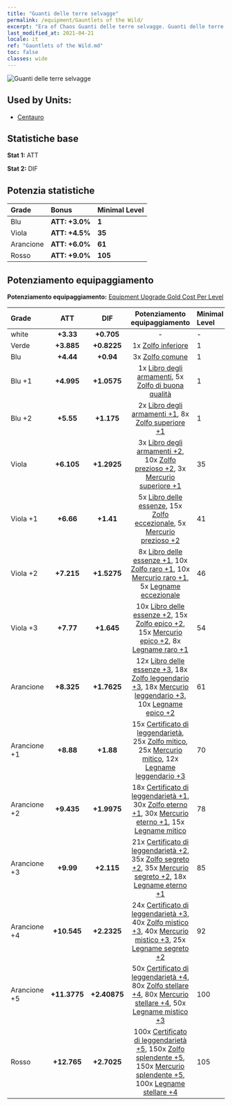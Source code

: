 ```yaml
---
title: "Guanti delle terre selvagge"
permalink: /equipment/Gauntlets of the Wild/
excerpt: "Era of Chaos Guanti delle terre selvagge. Guanti delle terre selvagge"
last_modified_at: 2021-04-21
locale: it
ref: "Gauntlets of the Wild.md"
toc: false
classes: wide
---
```


  ![Guanti delle terre selvagge](/images/e/e_2013.png)

## Used by Units:

* [Centauro](/it/units/Centaur/) 


## Statistiche base
 **Stat 1:** ATT

 **Stat 2:** DIF

## Potenzia statistiche

  |     Grade    |   Bonus | Minimal Level | 
  |:-------------|:--------|:--------------| 
  | Blu | **ATT: +3.0%** | **1** | 
  | Viola | **ATT: +4.5%** | **35** | 
  | Arancione | **ATT: +6.0%** | **61** | 
  | Rosso | **ATT: +9.0%** | **105** | 


## Potenziamento equipaggiamento
 **Potenziamento equipaggiamento:** [Equipment Upgrade Gold Cost Per Level](/equipment/EquipmentUpgradeCostPerLevel/) 

  |          Grade      | ATT | DIF | Potenziamento equipaggiamento | Minimal Level |
  |:--------------------|:---------:|:---------:|:----------------:|:--------------|
  | white | **+3.33** | **+0.705** | - | - |
  | Verde | **+3.885** | **+0.8225** | 1x [Zolfo inferiore](/it/Items/mat_3/) | 1 |
  | Blu | **+4.44** | **+0.94** | 3x [Zolfo comune](/it/Items/mat_9/) | 1 |
  | Blu +1 | **+4.995** | **+1.0575** | 1x [Libro degli armamenti](/it/Items/mat_18/), 5x [Zolfo di buona qualità](/it/Items/mat_15/) | 1 |
  | Blu +2 | **+5.55** | **+1.175** | 2x [Libro degli armamenti +1](/it/Items/mat_25/), 8x [Zolfo superiore +1](/it/Items/mat_22/) | 1 |
  | Viola | **+6.105** | **+1.2925** | 3x [Libro degli armamenti +2](/it/Items/mat_32/), 10x [Zolfo prezioso +2](/it/Items/mat_29/), 3x [Mercurio superiore +1](/it/Items/mat_21/) | 35 |
  | Viola +1 | **+6.66** | **+1.41** | 5x [Libro delle essenze](/it/Items/mat_39/), 15x [Zolfo eccezionale](/it/Items/mat_36/), 5x [Mercurio prezioso +2](/it/Items/mat_28/) | 41 |
  | Viola +2 | **+7.215** | **+1.5275** | 8x [Libro delle essenze +1](/it/Items/mat_46/), 10x [Zolfo raro +1](/it/Items/mat_43/), 10x [Mercurio raro +1](/it/Items/mat_42/), 5x [Legname eccezionale](/it/Items/mat_34/) | 46 |
  | Viola +3 | **+7.77** | **+1.645** | 10x [Libro delle essenze +2](/it/Items/mat_53/), 15x [Zolfo epico +2](/it/Items/mat_50/), 15x [Mercurio epico +2](/it/Items/mat_49/), 8x [Legname raro +1](/it/Items/mat_41/) | 54 |
  | Arancione | **+8.325** | **+1.7625** | 12x [Libro delle essenze +3](/it/Items/mat_60/), 18x [Zolfo leggendario +3](/it/Items/mat_57/), 18x [Mercurio leggendario +3](/it/Items/mat_56/), 10x [Legname epico +2](/it/Items/mat_48/) | 61 |
  | Arancione +1 | **+8.88** | **+1.88** | 15x [Certificato di leggendarietà](/it/Items/mat_67/), 25x [Zolfo mitico](/it/Items/mat_64/), 25x [Mercurio mitico](/it/Items/mat_63/), 12x [Legname leggendario +3](/it/Items/mat_55/) | 70 |
  | Arancione +2 | **+9.435** | **+1.9975** | 18x [Certificato di leggendarietà +1](/it/Items/mat_74/), 30x [Zolfo eterno +1](/it/Items/mat_71/), 30x [Mercurio eterno +1](/it/Items/mat_70/), 15x [Legname mitico](/it/Items/mat_62/) | 78 |
  | Arancione +3 | **+9.99** | **+2.115** | 21x [Certificato di leggendarietà +2](/it/Items/mat_81/), 35x [Zolfo segreto +2](/it/Items/mat_78/), 35x [Mercurio segreto +2](/it/Items/mat_77/), 18x [Legname eterno +1](/it/Items/mat_69/) | 85 |
  | Arancione +4 | **+10.545** | **+2.2325** | 24x [Certificato di leggendarietà +3](/it/Items/mat_88/), 40x [Zolfo mistico +3](/it/Items/mat_85/), 40x [Mercurio mistico +3](/it/Items/mat_84/), 25x [Legname segreto +2](/it/Items/mat_76/) | 92 |
  | Arancione +5 | **+11.3775** | **+2.40875** | 50x [Certificato di leggendarietà +4](/it/Items/mat_95/), 80x [Zolfo stellare +4](/it/Items/mat_92/), 80x [Mercurio stellare +4](/it/Items/mat_91/), 50x [Legname mistico +3](/it/Items/mat_83/) | 100 |
  | Rosso | **+12.765** | **+2.7025** | 100x [Certificato di leggendarietà +5](/it/Items/mat_102/), 150x [Zolfo splendente +5](/it/Items/mat_99/), 150x [Mercurio splendente +5](/it/Items/mat_98/), 100x [Legname stellare +4](/it/Items/mat_90/) | 105 |

